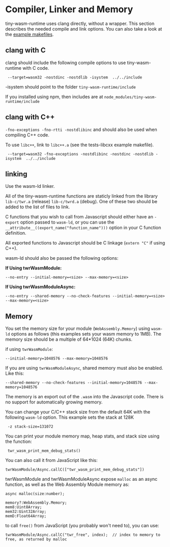 # Compiler, Linker and Memory
tiny-wasm-runtime uses clang directly, without a wrapper.  This section describes the needed compile and link options.  You can also take a look at the [example makefiles](../examples/examples-overview.md).

## clang with C
clang should include the following compile options to use tiny-wasm-runtime with C code.

~~~
 --target=wasm32 -nostdinc -nostdlib -isystem  ../../include
~~~

-isystem should point to the folder `tiny-wasm-runtime/include`

If you installed using npm, then includes are at `node_modules/tiny-wasm-runtime/include`  

## clang with C++
`-fno-exceptions -fno-rtti -nostdlibinc` and should also be used when compiling C++ code.

To use `libc++`, link to `libc++.a` (see the tests-libcxx example makefile).

~~~
 --target=wasm32 -fno-exceptions -nostdlibinc -nostdinc -nostdlib -isystem  ../../include
~~~
## linking
Use the wasm-ld linker.

All of the tiny-wasm-runtime functions are staticly linked from the library `lib-c/twr.a` (release) `lib-c/twrd.a` (debug).  One of these two should be added to the list of files to link.

C functions that you wish to call from Javascript should either have an `-export` option passed to `wasm-ld`, or you can use the `__attribute__((export_name("function_name")))` option in your C function definition.

All exported functions to Javascript should be C linkage (`extern "C"` if using C++).

wasm-ld should also be passed the following options:

**If Using twrWasmModule:**
~~~
--no-entry --initial-memory=<size> --max-memory=<size>
~~~

**If Using twrWasmModuleAsync:**
~~~
--no-entry --shared-memory --no-check-features --initial-memory=<size> --max-memory=<size>
~~~

## Memory
You set the memory size for your module (`WebAssembly.Memory`) using `wasm-ld` options as follows (this examples sets your wasm memory to 1MB).  The memory size should be a multiple of 64*1024 (64K) chunks.

if using `twrWasmModule`:
~~~
--initial-memory=1048576 --max-memory=1048576
~~~

If you are using `twrWasmModuleAsync`, shared memory must also be enabled. Like this:
~~~
--shared-memory --no-check-features --initial-memory=1048576 --max-memory=1048576
~~~

The memory is an export out of the `.wasm` into the Javascript code.  There is no support
for automatically growing memory.

You can change your C/C++ stack size from the default 64K with the following `wasm-ld` option.   This example sets the stack at 128K
~~~
 -z stack-size=131072
~~~

You can print your module memory map, heap stats, and stack size using the function:
~~~
 twr_wasm_print_mem_debug_stats()
~~~
You can also call it from JavaScript like this:
~~~
twrWasmModule/Async.callC(["twr_wasm_print_mem_debug_stats"])
~~~

twrWasmModule and twrWasmModuleAsync expose `malloc` as an async function, as well as the Web Assembly Module memory as:
~~~
async malloc(size:number);

memory?:WebAssembly.Memory;
mem8:Uint8Array;
mem32:Uint32Array;
memD:Float64Array;
~~~
to call `free()` from JavaScript (you probably won't need to), you can use:
~~~
twrWasmModule/Async.callC("twr_free", index);  // index to memory to free, as returned by malloc
~~~  

